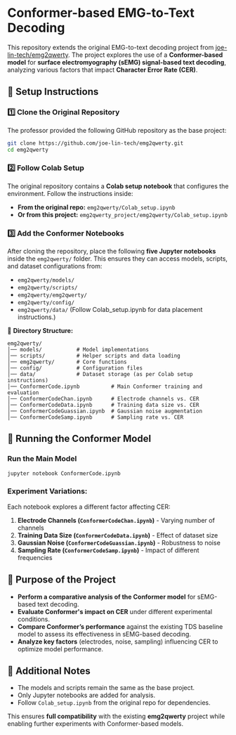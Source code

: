 # Conformer-based EMG-to-Text Decoding

This repository extends the original EMG-to-text decoding project from [joe-lin-tech/emg2qwerty](https://github.com/joe-lin-tech/emg2qwerty). The project explores the use of a **Conformer-based model** for **surface electromyography (sEMG) signal-based text decoding**, analyzing various factors that impact **Character Error Rate (CER)**.

## 📌 Setup Instructions

### 1️⃣ **Clone the Original Repository**
The professor provided the following GitHub repository as the base project:

```bash
git clone https://github.com/joe-lin-tech/emg2qwerty.git
cd emg2qwerty
```

### 2️⃣ **Follow Colab Setup**
The original repository contains a **Colab setup notebook** that configures the environment. Follow the instructions inside:

- **From the original repo:** `emg2qwerty/Colab_setup.ipynb`
- **Or from this project:** `emg2qwerty_project/emg2qwerty/Colab_setup.ipynb`

### 3️⃣ **Add the Conformer Notebooks**
After cloning the repository, place the following **five Jupyter notebooks** inside the `emg2qwerty/` folder. This ensures they can access models, scripts, and dataset configurations from:
- `emg2qwerty/models/`
- `emg2qwerty/scripts/`
- `emg2qwerty/emg2qwerty/`
- `emg2qwerty/config/`
- `emg2qwerty/data/` (Follow Colab_setup.ipynb for data placement instructions.)

📂 **Directory Structure:**
```
emg2qwerty/
│── models/           # Model implementations
│── scripts/          # Helper scripts and data loading
│── emg2qwerty/       # Core functions
│── config/           # Configuration files
│── data/             # Dataset storage (as per Colab setup instructions)
│── ConformerCode.ipynb          # Main Conformer training and evaluation
│── ConformerCodeChan.ipynb      # Electrode channels vs. CER
│── ConformerCodeData.ipynb      # Training data size vs. CER
│── ConformerCodeGuassian.ipynb  # Gaussian noise augmentation
│── ConformerCodeSamp.ipynb      # Sampling rate vs. CER
```

## 🚀 Running the Conformer Model

### **Run the Main Model**
```bash
jupyter notebook ConformerCode.ipynb
```

### **Experiment Variations:**
Each notebook explores a different factor affecting CER:
1. **Electrode Channels (`ConformerCodeChan.ipynb`)** - Varying number of channels
2. **Training Data Size (`ConformerCodeData.ipynb`)** - Effect of dataset size
3. **Gaussian Noise (`ConformerCodeGuassian.ipynb`)** - Robustness to noise
4. **Sampling Rate (`ConformerCodeSamp.ipynb`)** - Impact of different frequencies

## 🔬 Purpose of the Project
- **Perform a comparative analysis of the Conformer model** for sEMG-based text decoding.
- **Evaluate Conformer's impact on CER** under different experimental conditions.
- **Compare Conformer’s performance** against the existing TDS baseline model to assess its effectiveness in sEMG-based decoding.
- **Analyze key factors** (electrodes, noise, sampling) influencing CER to optimize model performance.

## 📌 Additional Notes
- The models and scripts remain the same as the base project.
- Only Jupyter notebooks are added for analysis.
- Follow `Colab_setup.ipynb` from the original repo for dependencies.

This ensures **full compatibility** with the existing **emg2qwerty** project while enabling further experiments with Conformer-based models.

